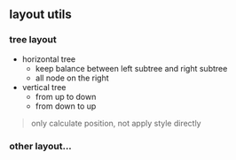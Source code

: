 ## layout utils

### tree layout
- horizontal tree
  - keep balance between left subtree and right subtree 
  - all node on the right
- vertical tree 
  - from up to down
  - from down to up

> only calculate position, not apply style directly

### other layout...